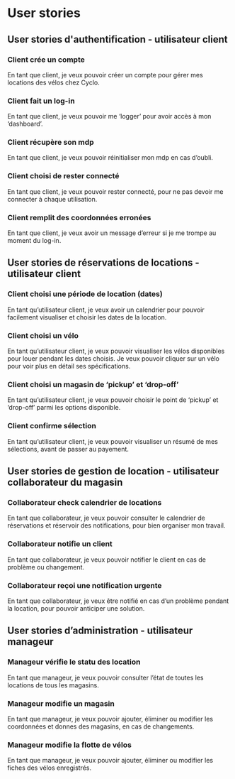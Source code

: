 # User stories #  

## User stories d'authentification - utilisateur client ##   

### Client crée un compte ###  

 En tant que client, je veux pouvoir créer un compte pour gérer mes locations des vélos chez Cyclo.   

 ### Client fait un log-in ###   

 En tant que client, je veux pouvoir me ‘logger’ pour avoir accès à mon ‘dashboard’.   

 ### Client récupère son mdp ###   

 En tant que client, je veux pouvoir réinitialiser mon mdp en cas d’oubli.    

 ### Client choisi de rester connecté ###   

 En tant que client, je veux pouvoir rester connecté, pour ne pas devoir me connecter à chaque utilisation.   

### Client remplit des coordonnées erronées ###   

 En tant que client, je veux avoir un message d’erreur si je me trompe au moment du log-in. 

## User stories de réservations de locations - utilisateur client ##    

### Client choisi une période de location (dates) ###     

En tant qu’utilisateur client, je veux avoir un calendrier pour pouvoir facilement visualiser et choisir les dates de la location.   

 ### Client choisi un vélo ###   

En tant qu’utilisateur client, je veux pouvoir visualiser les vélos disponibles pour louer pendant les dates choisis. Je veux pouvoir cliquer sur un vélo pour voir plus en détail ses spécifications.    

 ### Client choisi un magasin de ‘pickup’ et ‘drop-off’ ###   

 En tant qu’utilisateur client, je veux pouvoir choisir le point de ‘pickup’ et ‘drop-off’ parmi les options disponible.  

 ### Client confirme sélection ###   

 En tant qu’utilisateur client, je veux pouvoir visualiser un résumé de mes sélections, avant de passer au payement.  

## User stories de gestion de location - utilisateur collaborateur du magasin ##   

### Collaborateur check calendrier de locations ### 

En tant que collaborateur, je veux pouvoir consulter le calendrier de réservations et réservoir des notifications, pour bien organiser mon travail.  

### Collaborateur notifie un client ### 

En tant que collaborateur, je veux pouvoir notifier le client en cas de problème ou changement. 

### Collaborateur reçoi une notification urgente ### 

En tant que collaborateur, je veux être notifié en cas d’un problème pendant la location, pour pouvoir anticiper une solution.  

## User stories d’administration - utilisateur manageur ## 

### Manageur vérifie le statu des location ### 

En tant que manageur, je veux pouvoir consulter l’état de toutes les locations de tous les magasins.  

### Manageur modifie un magasin ### 

En tant que manageur, je veux pouvoir ajouter, éliminer ou modifier les coordonnées et donnes des magasins, en cas de changements. 

### Manageur modifie la flotte de vélos ### 

En tant que manageur, je veux pouvoir ajouter, éliminer ou modifier les fiches des vélos enregistrés.

 





 

